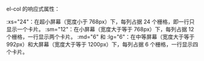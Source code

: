 el-col 的响应式属性：

:xs="24"：在超小屏幕（宽度小于 768px）下，每列占据 24 个栅格，即一行只显示一个卡片。
:sm="12"：在小屏幕（宽度大于等于 768px）下，每列占据 12 个栅格，一行显示两个卡片。
:md="6" 和 :lg="6"：在中等屏幕（宽度大于等于 992px）和大屏幕（宽度大于等于 1200px）下，每列占据 6 个栅格，一行显示四个卡片。
